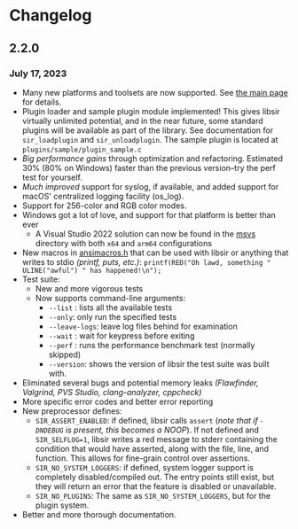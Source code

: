 # Changelog

## 2.2.0

### July 17, 2023

- Many new platforms and toolsets are now supported. See [the main page](https://libsir.rml.dev) for details.
- Plugin loader and sample plugin module implemented! This gives libsir virtually unlimited potential, and in the near future, some standard plugins will be available as part of the library. See documentation for `sir_loadplugin` and `sir_unloadplugin`. The sample plugin is located at `plugins/sample/plugin_sample.c`
- *Big performance gains* through optimization and refactoring. Estimated 30% (80% on Windows) faster than the previous version–try the perf test for yourself.
- *Much improved* support for syslog, if available, and added support for macOS' centralized logging facility (os_log).
- Support for 256-color and RGB color modes.
- Windows got a lot of love, and support for that platform is better than ever
  - A Visual Studio 2022 solution can now be found in the [msvs](https://github.com/aremmell/libsir/tree/master/msvs) directory with both `x64` and `arm64` configurations
- New macros in [ansimacros.h](https://github.com/aremmell/libsir/blob/master/include/sir/ansimacros.h) that can be used with libsir or anything
  that writes to stdio *(printf, puts, etc.)*: `printf(RED("Oh lawd, something " ULINE("awful") " has happened!\n");`
- Test suite:
  - New and more vigorous tests
  - Now supports command-line arguments:
    - `--list` : lists all the available tests
    - `--only`: only run the specified tests
    - `--leave-logs`: leave log files behind for examination
    - `--wait` : wait for keypress before exiting
    - `--perf` : runs the performance benchmark test (normally skipped)
    - `--version`: shows the version of libsir the test suite was built with.
- Eliminated several bugs and potential memory leaks *(Flawfinder, Valgrind, PVS Studio, clang-analyzer, cppcheck)*
- More specific error codes and better error reporting
- New preprocessor defines:
  - `SIR_ASSERT_ENABLED`: if defined, libsir calls `assert` (*note that if `-DNDEBUG` is present, this becomes a NOOP*). If not defined and `SIR_SELFLOG=1`, libsir writes a red message to stderr containing the condition that would have asserted, along with the file, line, and function. This allows for fine-grain control over assertions.
  - `SIR_NO_SYSTEM_LOGGERS`: if defined, system logger support is completely disabled/compiled out. The entry points still exist, but they will return an error that the feature is disabled or unavailable.
  - `SIR_NO_PLUGINS`: The same as `SIR_NO_SYSTEM_LOGGERS`, but for the plugin system.
- Better and more thorough documentation.
